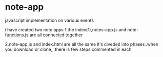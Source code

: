 # note-app
javascript implementation on various events


i have created two note apps
1.the index(1),notes-app.js and note-functions.js are all connected together

2.note-app.js and index.html are all the same
it's diveded into phases..when you download or clone,,,there is few steps commented in each


